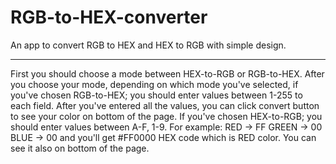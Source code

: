 # RGB-to-HEX-converter
An app to convert RGB to HEX and HEX to RGB with simple design.

-------------------
First you should choose a mode between HEX-to-RGB or RGB-to-HEX.
After you choose your mode, depending on which mode you've selected, 
if you've chosen RGB-to-HEX; you should enter values between 1-255 to each field. After you've entered all the values, you can click convert button to 
see your color on bottom of the page.
If you've chosen HEX-to-RGB; you should enter values between A-F, 1-9. For example:
RED -> FF
GREEN -> 00
BLUE -> 00
and you'll get #FF0000 HEX code which is RED color. You can see it also on bottom of the page.
